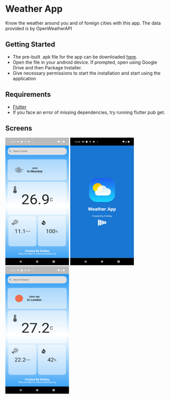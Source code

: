 # Weather App

Know the weather around you and of foreign cities with this app. The data provided is by OpenWeatherAPI

## Getting Started

- The pre-built .apk file for the app can be downloaded [here]().
- Open the file in your android device. If prompted, open using Google Drive and then Package Installer.
- Give necessary permissions to start the installation and start using the application

## Requirements
- [Flutter](https://docs.flutter.dev/get-started/install)
- If you face an error of missing dependencies, try running flutter pub get.

## Screens

<p align="left">
<img src="https://github.com/Kishlay-KS/weatherAppProject/blob/main/Screenshot_1688756131.png" data-canonical- 
  src="https://gyazo.com/eb5c5741b6a9a16c692170a41a49c858.png" width="200" height="400" />
<img src="https://github.com/Kishlay-KS/weatherAppProject/blob/main/Screenshot_1688756138.png" data-canonical- 
  src="https://gyazo.com/eb5c5741b6a9a16c692170a41a49c858.png" width="200" height="400" />
<img src="https://github.com/Kishlay-KS/weatherAppProject/blob/main/Screenshot_1688756144.png" data-canonical- 
  src="https://gyazo.com/eb5c5741b6a9a16c692170a41a49c858.png" width="200" height="400" />
</p>
